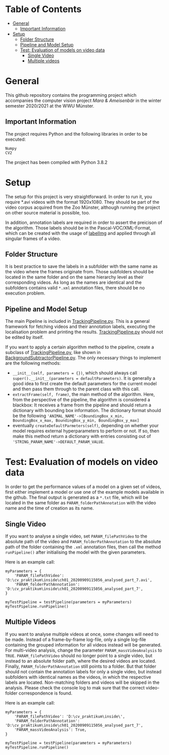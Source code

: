 
# Table of Contents
- [General](#general)
  * [Important Information](#important-information)
- [Setup](#setup)
  * [Folder Structure](#folder-structure)
  * [Pipeline and Model Setup](#pipeline-and-model-setup)
  * [Test: Evaluation of models on video data](#how-are-the-models-evaluated--how-do-you-get-the-performance-values-)
    + [Single Video](#single-video)
    + [Multiple videos](#multiple-videos)

# General
This github repository contains the programming project which accompanies the computer vision project *Mara & Ameisenbär* in the winter semester 2020/2021 at the WWU Münster.

## Important Information

The project requires Python and the following libraries in order to be executed:
```
Numpy
CV2
```

The project has been compiled with Python 3.8.2

# Setup
The setup for this project is very straightforward. In order to run it, you require \*.avi videos with the format 1920x1080. They should be part of the video corpus acquired from the Zoo Münster, although running the project on other source material is possible, too.

In addition, annotation labels are required in order to assert the preicison of the algorithm. Those labels should be in the Pascal-VOC/XML-Format, which can be created with the usage of [labelImg](https://github.com/tzutalin/labelImg) and applied through all singular frames of a video. 

## Folder Structure
It is best practice to save the labels in a subfolder with the same name as the video where the frames originate from. Those subfolders should be located in the same folder and on the same hierarchy level as their corresponding videos. As long as the names are identical and the subfolders contains valid ``*.xml`` annotation files, there should be no execution problem. 


## Pipeline and Model Setup
The main Pipeline is included in [TrackingPipeline.py](https://github.com/jonaspmeise/cvpraktikum/blob/main/TrackingPipeline.py). This is a general framework for fetching videos and their annotation labels, executing the localisation problem and printing the results. [TrackingPipeline.py](https://github.com/jonaspmeise/cvpraktikum/blob/main/TrackingPipeline.py) should not be edited by itself. 

If you want to apply a certain algorithm method to the pipeline, create a subclass of [TrackingPipeline.py](https://github.com/jonaspmeise/cvpraktikum/blob/main/TrackingPipeline.py), like shown in [BackgroundSubtractorPipeline.py](https://github.com/jonaspmeise/cvpraktikum/blob/main/BackgroundSubtractorPipeline.py).
The only necessary things to implement are the following methods:

- ``__init__(self, parameters = {})``, which should always call ``super().__init__(parameters = defaultParameters)``. It is generally a good idea to first create the default parameters for the current model and then pass them through to the parent class with this call.
- ``extractFrame(self, frame)``, the main method of the algorithm. Here, from the perspective of the pipeline, the algorithm is considered a blackbox: It receives a frame from the pipeline and should return a dictionary with bounding box information. The dictionary format should be the following ``'ANIMAL_NAME'->[BoundingBox_x_min, BoundingBox_x_max, BoundingBox_y_min, BoundingBox_y_max]``
- eventually ``createDefaultParmeters(self)``, depending on whether your model requires external hyperparameters to perform or not. If so, then make this method return a dictionary with entries consisting out of ``'STRING_PARAM_NAME'->DEFAULT_PARAM_VALUE``.

# Test: Evaluation of models on video data
In order to get the performance values of a model on a given set of videos, first either implement a model or use one of the example models available in the github. The final output is generated as a ``*.txt`` file, which will be located in the same folder as  ``PARAM_folderPathAnnotation`` with the video name and the time of creation as its name.

## Single Video
If you want to analyse a single video, set ``PARAM_filePathVideo`` to the absolute path of the video and ``PARAM_folderPathAnnotation`` to the absolute path of the folder containing the ``.xml`` annotation files, then call the method ``runPipeline()`` after initialising the model with the given parameters. 

Here is an example call:

```
myParameters = {
    'PARAM_filePathVideo': 'D:\cv_praktikum\inside\ch01_20200909115056_analysed_part_7.avi',
    'PARAM_folderPathAnnotation': 'D:\cv_praktikum\inside\ch01_20200909115056_analysed_part_7',
}

myTestPipeline = testPipeline(parameters = myParameters)
myTestPipeline.runPipeline()
```

## Multiple Videos
If you want to analyse multiple videos at once, some changes will need to be made. Instead of a frame-by-frame log-file, only a single log-file containing the grouped information for all videos instead will be generated. For multi-video analysis, change the parameter ``PARAM_massVideoAnalysis`` to ``TRUE``. ``PARAM_filePathVideo`` should no longer point to a single video, but instead to an absolute folder path, where the desired videos are located. Finally, ``PARAM_folderPathAnnotation`` still points to a folder. But that folder should not contain the annotation labels for only a single video, but instead subfolders with identical names as the videos, in which the respective labels are located. Non-matching folders and videos will be skipped in the analysis. Please check the console log to mak sure that the correct video-folder correspondence is found.

Here is an example call:
```
myParameters = {
    'PARAM_filePathVideo': 'D:\cv_praktikum\inside\',
    'PARAM_folderPathAnnotation': 'D:\cv_praktikum\inside\ch01_20200909115056_analysed_part_7',
    'PARAM_massVideoAnalysis': True,
}

myTestPipeline = testPipeline(parameters = myParameters)
myTestPipeline.runPipeline()
```
